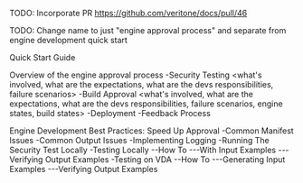 TODO: Incorporate PR https://github.com/veritone/docs/pull/46

TODO: Change name to just "engine approval process" and separate from engine development quick start

Quick Start Guide

Overview of the engine approval process
-Security Testing
<what's involved, what are the expectations, what are the devs responsibilities, failure scenarios>
-Build Approval
<what's involved, what are the expectations, what are the devs responsibilities, failure scenarios, engine states, build states>
-Deployment
-Feedback Process

Engine Development Best Practices: Speed Up Approval
-Common Manifest Issues
-Common Output Issues
-Implementing Logging
<talk to Allen and Christos about this>
-Running The Security Test Locally
-Testing Locally
--How To
---With Input Examples
---Verifying Output Examples
-Testing on VDA
--How To
---Generating Input Examples
---Verifying Output Examples
